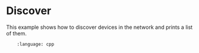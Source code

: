 # Discover

This example shows how to discover devices in the network and prints a list of them.

```.. literalinclude:: main.cpp
    :language: cpp
```

